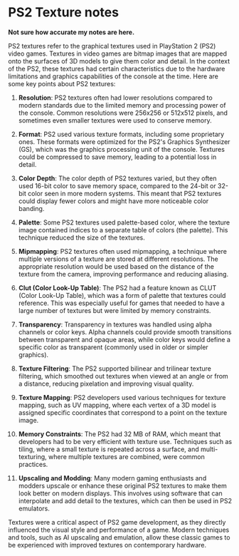 # PS2 Texture notes 

**Not sure how accurate my notes are here.**

PS2 textures refer to the graphical textures used in PlayStation 2 (PS2) video games. Textures in video games are bitmap images that are mapped onto the surfaces of 3D models to give them color and detail. In the context of the PS2, these textures had certain characteristics due to the hardware limitations and graphics capabilities of the console at the time. Here are some key points about PS2 textures:

1. **Resolution**: PS2 textures often had lower resolutions compared to modern standards due to the limited memory and processing power of the console. Common resolutions were 256x256 or 512x512 pixels, and sometimes even smaller textures were used to conserve memory.

2. **Format**: PS2 used various texture formats, including some proprietary ones. These formats were optimized for the PS2's Graphics Synthesizer (GS), which was the graphics processing unit of the console. Textures could be compressed to save memory, leading to a potential loss in detail.

3. **Color Depth**: The color depth of PS2 textures varied, but they often used 16-bit color to save memory space, compared to the 24-bit or 32-bit color seen in more modern systems. This meant that PS2 textures could display fewer colors and might have more noticeable color banding.

4. **Palette**: Some PS2 textures used palette-based color, where the texture image contained indices to a separate table of colors (the palette). This technique reduced the size of the textures.

5. **Mipmapping**: PS2 textures often used mipmapping, a technique where multiple versions of a texture are stored at different resolutions. The appropriate resolution would be used based on the distance of the texture from the camera, improving performance and reducing aliasing.

6. **Clut (Color Look-Up Table)**: The PS2 had a feature known as CLUT (Color Look-Up Table), which was a form of palette that textures could reference. This was especially useful for games that needed to have a large number of textures but were limited by memory constraints.

7. **Transparency**: Transparency in textures was handled using alpha channels or color keys. Alpha channels could provide smooth transitions between transparent and opaque areas, while color keys would define a specific color as transparent (commonly used in older or simpler graphics).

8. **Texture Filtering**: The PS2 supported bilinear and trilinear texture filtering, which smoothed out textures when viewed at an angle or from a distance, reducing pixelation and improving visual quality.

9. **Texture Mapping**: PS2 developers used various techniques for texture mapping, such as UV mapping, where each vertex of a 3D model is assigned specific coordinates that correspond to a point on the texture image.

10. **Memory Constraints**: The PS2 had 32 MB of RAM, which meant that developers had to be very efficient with texture use. Techniques such as tiling, where a small texture is repeated across a surface, and multi-texturing, where multiple textures are combined, were common practices.

11. **Upscaling and Modding**: Many modern gaming enthusiasts and modders upscale or enhance these original PS2 textures to make them look better on modern displays. This involves using software that can interpolate and add detail to the textures, which can then be used in PS2 emulators.

Textures were a critical aspect of PS2 game development, as they directly influenced the visual style and performance of a game. Modern techniques and tools, such as AI upscaling and emulation, allow these classic games to be experienced with improved textures on contemporary hardware.